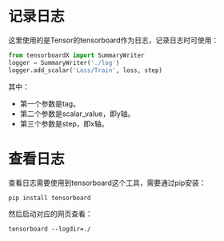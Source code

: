# 记录日志
这里使用的是Tensor的tensorboard作为日志，记录日志时可使用：
```python
from tensorboardX import SummaryWriter
logger = SummaryWriter('./log')
logger.add_scalar('Loss/Train', loss, step)
```
其中：
- 第一个参数是tag。
- 第二个参数是scalar_value，即y轴。
- 第三个参数是step，即x轴。


# 查看日志
查看日志需要使用到tensorboard这个工具，需要通过pip安装：
```shell
pip install tensorboard
```

然后启动对应的网页查看：
```shell
tensorboard --logdir=./
```

